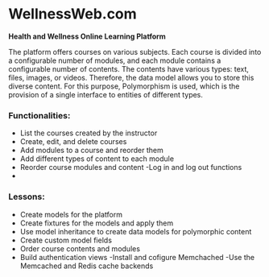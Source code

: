 # WellnessWeb.com

**Health and Wellness Online Learning Platform**

The platform offers courses on various subjects. Each course is divided into a configurable number of modules, and each module contains a configurable number of contents. The contents have various types: text, files, images, or videos. Therefore, the data model allows you to store this diverse content. For this purpose, Polymorphism is used, which is the provision of a single interface to entities of different types.

### Functionalities:

- List the courses created by the instructor
- Create, edit, and delete courses
- Add modules to a course and reorder them
- Add different types of content to each module
- Reorder course modules and content
-Log in and log out functions
-

### Lessons:

- Create models for the platform
- Create fixtures for the models and apply them
- Use model inheritance to create data models for polymorphic content
- Create custom model fields
- Order course contents and modules
- Build authentication views
-Install and cofigure Memchached
-Use the Memcached and Redis cache backends


